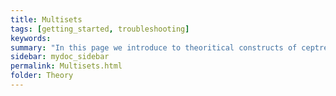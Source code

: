 ```yaml
---
title: Multisets
tags: [getting_started, troubleshooting]
keywords:
summary: "In this page we introduce to theoritical constructs of ceptre language - Multisets"
sidebar: mydoc_sidebar
permalink: Multisets.html
folder: Theory
---
```


